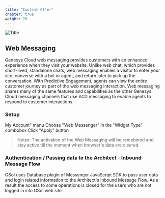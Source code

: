 ```yaml
---
title: "Content Offer"
chapter: true
weight: 70
---
```


![Title](/images/Login.PNG)

## Web Messaging

Genesys Cloud web messaging provides customers with an enhanced experience when they visit your website. Unlike web chat, which provides short-lived, standalone chats, web messaging enables a visitor to enter your site, converse with a bot or agent, and return later to pick up the conversation. With Predictive Engagement, agents can view the entire customer journey as part of the web messaging interaction. Web messaging shares many of the same features and capabilities as the other Genesys Cloud messaging channels that use ACD messaging to enable agents to respond to customer interactions.

### Setup

My Account" menu
Choose "Web Messenger" in the "Widget Type" combobox
Click "Apply" button

> Notes: The activation of the Web Messaging will be remebered and stay active till the moment when browser's data are cleared.

### Authentication / Passing data to the Architect - Inbound Message Flow

GSol uses Database plugin of Messenger JavaScript SDK to pass user data and login related information to the Architect's Inbound Message Flow.
As a result the access to some operations is closed for the users who are not logged in into GSol web site.
